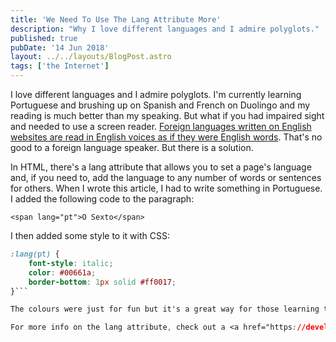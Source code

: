 ```yaml
---
title: 'We Need To Use The Lang Attribute More'
description: "Why I love different languages and I admire polyglots."
published: true
pubDate: '14 Jun 2018'
layout: ../../layouts/BlogPost.astro
tags: ['the Internet']
---
```


I love different languages and I admire polyglots. I'm currently learning Portuguese and brushing up on Spanish and French on Duolingo and my reading is much better than my speaking. But what if you had impaired sight and needed to use a screen reader. <a href="https://www.youtube.com/watch?v=ox5QVbZSPBk">Foreign languages written on English websites are read in English voices as if they were English words</a>. That's no good to a foreign language speaker. But there is a solution.

In HTML, there's a lang attribute that allows you to set a page's language and, if you need to, add the language to any number of words or sentences for others. When I wrote this article, I had to write something in Portuguese. I added the following code to the paragraph:

```<span lang="pt">O Sexto</span>```

I then added some style to it with CSS:

```css
:lang(pt) { 
    font-style: italic;
	color: #00661a;
	border-bottom: 1px solid #ff0017;
}```

The colours were just for fun but it's a great way for those learning the language to be able to differentiate words and practise while those who require screen readers can understand what is written in their mother tongue.

For more info on the lang attribute, check out a <a href="https://developer.mozilla.org/en-US/docs/Web/HTML/Global_attributes/lang">full explanation on Mozilla's MDN database</a>, the <a href="https://www.w3schools.com/cssref/sel_lang.asp">CSS :lang() Selector on W3Schools</a>, and <a href="https://www.w3.org/International/questions/qa-css-lang">how to style them on the W3 website</a>.